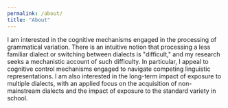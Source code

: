 ```yaml
---
permalink: /about/
title: "About"
---
```


I am interested in the cognitive mechanisms engaged in the processing of grammatical variation. There is an intuitive notion that processing a less familiar dialect or switching between dialects is "difficult," and my research seeks a mechanistic account of such difficulty. In particular, I appeal to cognitive control mechanisms engaged to navigate competing linguistic representations. I am also interested in the long-term impact of exposure to multiple dialects, with an applied focus on the acquisition of non-mainstream dialects and the impact of exposure to the standard variety in school.

